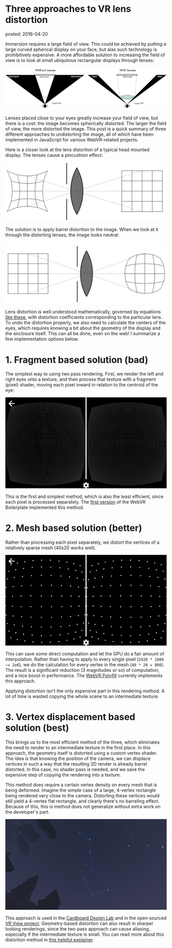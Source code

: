Three approaches to VR lens distortion
======================================
posted: 2016-04-20

Immersion requires a large field of view. This could be achieved by putting a
large curved spherical display on your face, but alas such technology is
prohibitively expensive. A more affordable solution to increasing the field of
view is to look at small ubiquitous rectangular displays through lenses:

![Why VR needs lenses](how-lenses-increase-fov.png)

Lenses placed close to your eyes greatly increase your field of view, but there
is a cost: the image becomes spherically distorted. The larger the field of
view, the more distorted the image. This post is a quick summary of three
different approaches to undistorting the image, all of which have been
implemented in JavaScript for various WebVR-related projects.

<!--more-->

Here is a closer look at the lens distortion of a typical head mounted display.
The lenses cause a pincushion effect:

![Pincushion distortion due to lenses](pincushion-distortion.png)

The solution is to apply barrel distortion to the image. When we look at it through
the distorting lenses, the image looks neutral:

![Barrel pre-distortion](barrel-predistortion.png)

Lens distortion is well understood mathematically, governed by equations [like
these][wp], with distortion coefficients corresponding to the particular lens.
To undo the distortion properly, we also need to calculate the centers of the
eyes, which requires knowing a bit about the geometry of the display and the
enclosure itself. This can all be done, even on the web! I summarize a few
implementation options below.

[wp]: https://en.wikipedia.org/wiki/Distortion_(optics)#Software_correction

# 1. Fragment based solution (bad)

The simplest way to using two pass rendering. First, we render the left and
right eyes onto a texture, and then process that texture with a fragment (pixel)
shader, moving each pixel inward in relation to the centroid of the eye:

![Per-pixel based distortion](dense.png)

This is the first and simplest method, which is also the least efficient, since
each pixel is processed separately. The [first version][boilerplate] of the
WebVR Boilerplate implemented this method.

[boilerplate]: https://github.com/borismus/webvr-boilerplate/blob/d91cc2866bd54e65d59022800f62c7e160dc9fee/src/cardboard-distorter.js

# 2. Mesh based solution (better)

Rather than processing each pixel separately, we distort the vertices of a
relatively sparse mesh (40x20 works well). 

![Mesh based distortion](sparse.png)

This can save some direct computation and let the GPU do a fair amount of
interpolation. Rather than having to apply to every single pixel (`1920 * 1080 ~=
2e6`), we do the calculation for every vertex in the mesh (`40 * 20 = 800`). The
result is a significant reduction (3 magnitudes or so) of computation, and a
nice boost in performance. The [WebVR Polyfill][polyfill] currently implements
this approach.

Applying distortion isn't the only expensive part in this rendering method. A
lot of time is wasted copying the whole scene to an intermediate texture.

[polyfill]: https://github.com/borismus/webvr-polyfill/blob/master/src/cardboard-distorter.js


# 3. Vertex displacement based solution (best)

This brings us to the most efficient method of the three, which eliminates the
need to render to an intermediate texture in the first place. In this approach,
the geometry itself is distorted using a custom vertex shader. The idea is that
knowing the position of the camera, we can displace vertices in such a way that
the resulting 2D render is already barrel distorted. In this case, no shader
pass is needed, and we save the expensive step of copying the rendering into a
texture. 

This method does require a certain vertex density on every mesh that is being
deformed. Imagine the simple case of a large, 4-vertex rectangle being
rendered very close to the camera. Distorting these vertices would still yield a
4-vertex flat rectangle, and clearly there's no barreling effect. Because of
this, this is method does not generalize without extra work on the
developer's part.

![Cardboard Design Lab screenshot](cdl.png)

This approach is used in the [Cardboard Design Lab][cdl] and in the open sourced
[VR View project][vrview]. Geometry-based distortion can also result in sharper
looking renderings, since the two pass approach can cause aliasing, especially
if the intermediate texture is small. You can read more about this distortion
method in [this helpful explainer][gamasutra].

[vrview]: https://github.com/google/vrview/blob/master/src/vertex-distorter.js
[cdl]: https://github.com/googlesamples/cardboard-unity/tree/master/Samples/CardboardDesignLab
[gamasutra]: http://www.gamasutra.com/blogs/BrianKehrer/20160125/264161/VR_Distortion_Correction_using_Vertex_Displacement.php
